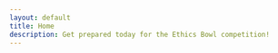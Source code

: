 ```yaml
---
layout: default
title: Home
description: Get prepared today for the Ethics Bowl competition!
---
```

